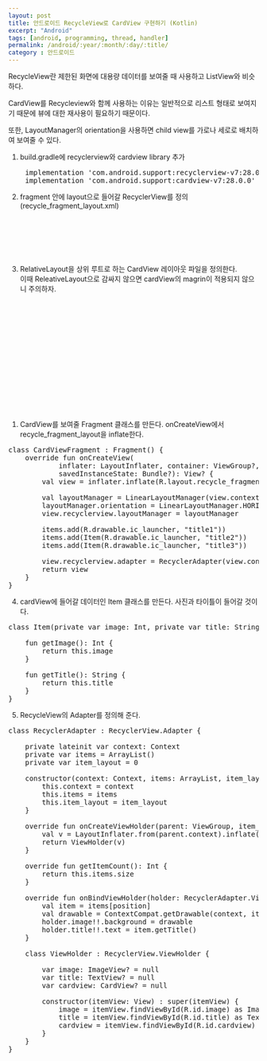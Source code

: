 ```yaml
---
layout: post
title: 안드로이드 RecycleView로 CardView 구현하기 (Kotlin)
excerpt: "Android"
tags: [android, programming, thread, handler]
permalink: /android/:year/:month/:day/:title/
category : 안드로이드
---
```


RecycleView란 제한된 화면에 대용량 데이터를 보여줄 때 사용하고 ListView와 비슷하다.  

CardView를 Recycleview와 함께 사용하는 이유는 일반적으로 리스트 형태로 보여지기 때문에 뷰에 대한 재사용이 필요하기 때문이다.  

또한, LayoutManager의 orientation을 사용하면 child view를 가로나 세로로 배치하여 보여줄 수 있다.  

1. build.gradle에 recyclerview와 cardview library 추가
<pre class="prettyprint">
    implementation 'com.android.support:recyclerview-v7:28.0.0'
    implementation 'com.android.support:cardview-v7:28.0.0'
</pre>

2. fragment 안에 layout으로 들어갈 RecyclerView를 정의 (recycle_fragment_layout.xml)
<pre class="prettyprint">
<?xml version="1.0" encoding="utf-8"?>
<LinearLayout xmlns:android="http://schemas.android.com/apk/res/android"
  android:id="@+id/parent_layout"
  android:layout_width="match_parent"
  android:layout_height="match_parent"
  android:orientation="horizontal">

  <android.support.v7.widget.RecyclerView
    android:id="@+id/recyclerview"
    android:layout_width="match_parent"
    android:layout_height="match_parent"/>
</LinearLayout>
</pre>

3. RelativeLayout을 상위 루트로 하는 CardView 레이아웃 파일을 정의한다.  
이때 ReleativeLayout으로 감싸지 않으면 cardView의 magrin이 적용되지 않으니 주의하자.  

<pre class="prettyprint">
<?xml version="1.0" encoding="utf-8"?>
<RelativeLayout xmlns:android="http://schemas.android.com/apk/res/android"
  android:id="@+id/parent_layout"
  android:layout_width="match_parent"
  android:layout_height="match_parent">

<android.support.v7.widget.CardView
  android:id="@+id/cardview"
  android:layout_width="match_parent"
  android:layout_height="wrap_content"
  android:layout_margin="5dp"
  card_view:cardCornerRadius="5dp"
  xmlns:android="http://schemas.android.com/apk/res/android"
  xmlns:card_view="http://schemas.android.com/apk/res-auto">

  <LinearLayout
    android:layout_width="match_parent"
    android:layout_height="wrap_content"
    android:orientation="vertical">

    <ImageView
      android:id="@+id/image"
      android:layout_width="match_parent"
      android:layout_height="210dp" />

    <TextView
      android:id="@+id/title"
      android:layout_width="match_parent"
      android:layout_height="wrap_content"
      android:padding="10dp"
      android:text="test" />

  </LinearLayout>
</android.support.v7.widget.CardView>
</RelativeLayout>
</pre>

1. CardView를 보여줄 Fragment 클래스를 만든다. onCreateView에서 recycle_fragment_layout을 inflate한다. 
<pre class="prettyprint">
class CardViewFragment : Fragment() {
    override fun onCreateView(
            inflater: LayoutInflater, container: ViewGroup?,
            savedInstanceState: Bundle?): View? {
        val view = inflater.inflate(R.layout.recycle_fragment_layout, container, false)
        
        val layoutManager = LinearLayoutManager(view.context)
        layoutManager.orientation = LinearLayoutManager.HORIZONTAL
        view.recyclerview.layoutManager = layoutManager

        items.add(R.drawable.ic_launcher, "title1"))
        items.add(Item(R.drawable.ic_launcher, "title2"))
        items.add(Item(R.drawable.ic_launcher, "title3"))

        view.recyclerview.adapter = RecyclerAdapter(view.context, items)
        return view
    }
}
</pre>

4. cardView에 들어갈 데이터인 Item 클래스를 만든다. 사진과 타이틀이 들어갈 것이다.  
<pre class="prettyprint">
class Item(private var image: Int, private var title: String) {

    fun getImage(): Int {
        return this.image
    }

    fun getTitle(): String {
        return this.title
    }
}
</pre>

5. RecycleView의 Adapter를 정의해 준다. 
<pre class="prettyprint">
class RecyclerAdapter : RecyclerView.Adapter<RecyclerAdapter.ViewHolder> {

    private lateinit var context: Context
    private var items = ArrayList<Item>()
    private var item_layout = 0

    constructor(context: Context, items: ArrayList<Item>, item_layout: Int) : super() {
        this.context = context
        this.items = items
        this.item_layout = item_layout
    }

    override fun onCreateViewHolder(parent: ViewGroup, item_layout: Int): RecyclerAdapter.ViewHolder {
        val v = LayoutInflater.from(parent.context).inflate(R.layout.item_cardview, null)
        return ViewHolder(v)
    }

    override fun getItemCount(): Int {
        return this.items.size
    }

    override fun onBindViewHolder(holder: RecyclerAdapter.ViewHolder, position: Int) {
        val item = items[position]
        val drawable = ContextCompat.getDrawable(context, item.getImage())
        holder.image!!.background = drawable
        holder.title!!.text = item.getTitle()
    }

    class ViewHolder : RecyclerView.ViewHolder {

        var image: ImageView? = null
        var title: TextView? = null
        var cardview: CardView? = null

        constructor(itemView: View) : super(itemView) {
            image = itemView.findViewById<View>(R.id.image) as ImageView
            title = itemView.findViewById<View>(R.id.title) as TextView
            cardview = itemView.findViewById<View>(R.id.cardview) as CardView
        }
    }
}
</pre>